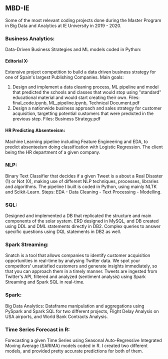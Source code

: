 ## MBD-IE
Some of the most relevant coding projects done during the Master Program in Big Data and Analytics at IE University in 2019 - 2020.

### Business Analytics:
Data-Driven Business Strategies and ML models coded in Python:
  
#### Editorial X:
Extensive project competition to build a data driven business strategy for one of Spain's largest Publishing Companies. Main goals:
1. Design and implement a data cleaning process, ML pipeline and model that predicted the schools and classes that would stop using 
"standard" educational material and would start creating their own. Files: final_code.ipynb, ML_pipeline.ipynb, Technical Document.pdf
2. Design a nationwide business approach and sales strategy for customer acquisition, targetting potential customers that were predicted
in the previous step. Files: Business Strategy.pdf

#### HR Predicting Absenteeism:
Machine Learning pipeline including Feature Engineering and EDA, to predict absenteeism doing classification with Logistic Regression. The client being the HR department of a given company.


### NLP:
Binary Text Classifier that decides if a given Tweet is a about a Real Disaster (1) or Not (0), making use of different 
NLP techniques, processes, libraries and algorithms. The pipeline I built is coded in Python, using mainly NLTK and Scikit-Learn. Steps:
EDA - Data Cleaning - Text Processing - Modelling. 


### SQL:
Designed and implemented a DB that replicated the structure and main components of the solar system. ERD designed in MySQL, and DB created using DDL and DML statements directly in DB2. Complex queries to answer specific questions using DQL statements in DB2 as well.


### Spark Streaming:
Snatch is a tool that allows companies to identify customer acquisition opportunities in real-time by analysing Twitter data. We spot your competitors’ unsatisfied customers and generate insights immediately, so that you can approach them in a timely manner. Tweets are ingested from Twitter's API, filtered and analyzed (sentiment analysis) using Spark Streaming and Spark SQL in real-time.


### Spark:
Big Data Analytics: Dataframe manipulation and aggregations using PySpark and Spark SQL for two different projects, Flight Delay Analysis on USA airports, and World Bank Contracts Analysis.


### Time Series Forecast in R:
Forecasting a given Time Series using Seasonal Auto-Regressive Integrated Moving Average (SARIMA) models coded in R. I created two different models, and provided pretty accurate predictions for both of them.
